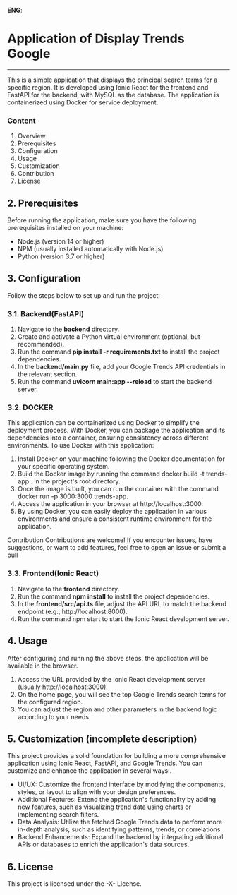  **ENG**:
# Application of Display Trends Google #
_________________________________

<p> This is a simple application that displays the principal search terms 
for a specific region. It is developed using Ionic React for the frontend and FastAPI 
for the backend, with MySQL as the database. The application is containerized using Docker 
for service deployment. </p>

### Content ###
1. Overview
2. Prerequisites
3. Configuration
4. Usage
5. Customization
6. Contribution
7. License

## 2. Prerequisites ##
<p>Before running the application, make sure you have the following prerequisites installed on your machine:</p>

* Node.js (version 14 or higher)
* NPM (usually installed automatically with Node.js)
* Python (version 3.7 or higher)

## 3. Configuration ## 
<p>Follow the steps below to set up and run the project:</p>

### 3.1. Backend(FastAPI) ###
1. Navigate to the **backend** directory.
2. Create and activate a Python virtual environment (optional, but recommended).
3. Run the command **pip install -r requirements.txt** to install the project dependencies.
4. In the **backend/main.py** file, add your Google Trends API credentials in the relevant section.
5. Run the command **uvicorn main:app --reload** to start the backend server.

### 3.2. DOCKER ###
<p>This application can be containerized using Docker to simplify the deployment process. With Docker, you can package the application and its dependencies into a container, ensuring consistency across different environments. To use Docker with this application: </p>

1. Install Docker on your machine following the Docker documentation for your specific operating system.
2. Build the Docker image by running the command docker build -t trends-app . in the project's root directory.
3. Once the image is built, you can run the container with the command docker run -p 3000:3000 trends-app.
4. Access the application in your browser at http://localhost:3000.
5. By using Docker, you can easily deploy the application in various environments and ensure a consistent runtime environment for the application.

Contribution
Contributions are welcome! If you encounter issues, have suggestions, or want to add features, feel free to open an issue or submit a pull

### 3.3. Frontend(Ionic React) ###

1. Navigate to the **frontend** directory.
2. Run the command **npm install** to install the project dependencies.
3. In the **frontend/src/api.ts** file, adjust the API URL to match the backend endpoint (e.g., http://localhost:8000).
4. Run the command npm start to start the Ionic React development server.

## 4. Usage ##
<p>After configuring and running the above steps, the application will be available in the browser.</p>

1. Access the URL provided by the Ionic React development server (usually http://localhost:3000).
2. On the home page, you will see the top Google Trends search terms for the configured region.
3. You can adjust the region and other parameters in the backend logic according to your needs.

## 5. Customization (incomplete description)
<p>This project provides a solid foundation for building a more comprehensive application using Ionic React, FastAPI, and Google Trends. You can customize and enhance the application in several ways:.</p>

* UI/UX: Customize the frontend interface by modifying the components, styles, or layout to align with your design preferences.
* Additional Features: Extend the application's functionality by adding new features, such as visualizing trend data using charts or implementing search filters.
* Data Analysis: Utilize the fetched Google Trends data to perform more in-depth analysis, such as identifying patterns, trends, or correlations.
* Backend Enhancements: Expand the backend by integrating additional APIs or databases to enrich the application's data sources.

## 6. License ##
<p>This project is licensed under the -X- License.</p>

